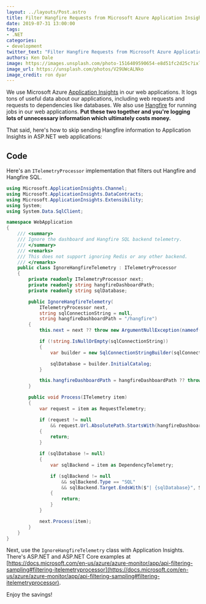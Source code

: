 ```yaml
---
layout: ../layouts/Post.astro
title: Filter Hangfire Requests from Microsoft Azure Application Insights
date: 2019-07-31 13:00:00
tags:
- .NET
categories:
- development
twitter_text: "Filter Hangfire Requests from Microsoft Azure Application Insights"
authors: Ken Dale
image: https://images.unsplash.com/photo-1516409590654-e8d51fc2d25c?ixlib=rb-1.2.1&ixid=eyJhcHBfaWQiOjEyMDd9&auto=format&fit=crop&w=1000&q=80
image_url: https://unsplash.com/photos/V29UWcALNko
image_credit: ron dyar
---
```


We use Microsoft Azure [Application Insights](https://docs.microsoft.com/en-us/azure/azure-monitor/app/app-insights-overview) in our web applications. It logs tons of useful data about our applications, including web requests and requests to dependencies like databases. We also use [Hangfire](https://www.hangfire.io/) for running jobs in our web applications. **Put these two together and you're logging lots of unnecessary information which ultimately costs money.**

That said, here's how to skip sending Hangfire information to Application Insights in ASP.NET web applications:

## Code

Here's an `ITelemetryProcessor` implementation that filters out Hangfire and Hangfire SQL.

```csharp
using Microsoft.ApplicationInsights.Channel;
using Microsoft.ApplicationInsights.DataContracts;
using Microsoft.ApplicationInsights.Extensibility;
using System;
using System.Data.SqlClient;

namespace WebApplication
{
    /// <summary>
    /// Ignore the dashboard and Hangfire SQL backend telemetry.
    /// </summary>
    /// <remarks>
    /// This does not support ignoring Redis or any other backend.
    /// </remarks>
    public class IgnoreHangfireTelemetry : ITelemetryProcessor
    {
        private readonly ITelemetryProcessor next;
        private readonly string hangfireDashboardPath;
        private readonly string sqlDatabase;

        public IgnoreHangfireTelemetry(
            ITelemetryProcessor next,
            string sqlConnectionString = null,
            string hangfireDashboardPath = "/hangfire")
        {
            this.next = next ?? throw new ArgumentNullException(nameof(next));

            if (!string.IsNullOrEmpty(sqlConnectionString))
            {
                var builder = new SqlConnectionStringBuilder(sqlConnectionString);

                sqlDatabase = builder.InitialCatalog;
            }

            this.hangfireDashboardPath = hangfireDashboardPath ?? throw new ArgumentNullException(nameof(hangfireDashboardPath));
        }

        public void Process(ITelemetry item)
        {
            var request = item as RequestTelemetry;

            if (request != null
                && request.Url.AbsolutePath.StartsWith(hangfireDashboardPath))
            {
                return;
            }

            if (sqlDatabase != null)
            {
                var sqlBackend = item as DependencyTelemetry;

                if (sqlBackend != null
                    && sqlBackend.Type == "SQL"
                    && sqlBackend.Target.EndsWith($"| {sqlDatabase}", StringComparison.OrdinalIgnoreCase))
                {
                    return;
                }
            }

            next.Process(item);
        }
    }
}
```

Next, use the `IgnoreHangfireTelemetry` class with Application Insights. There's ASP.NET and ASP.NET Core examples at [https://docs.microsoft.com/en-us/azure/azure-monitor/app/api-filtering-sampling#filtering-itelemetryprocessor](https://docs.microsoft.com/en-us/azure/azure-monitor/app/api-filtering-sampling#filtering-itelemetryprocessor).

Enjoy the savings!
